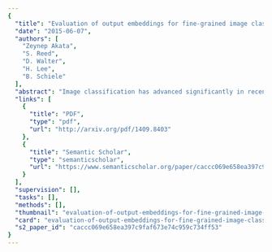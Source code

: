 ```yaml
---
{
  "title": "Evaluation of output embeddings for fine-grained image classification",
  "date": "2015-06-07",
  "authors": [
    "Zeynep Akata",
    "S. Reed",
    "D. Walter",
    "H. Lee",
    "B. Schiele"
  ],
  "abstract": "Image classification has advanced significantly in recent years with the availability of large-scale image sets. However, fine-grained classification remains a major challenge due to the annotation cost of large numbers of fine-grained categories. This project shows that compelling classification performance can be achieved on such categories even without labeled training data. Given image and class embeddings, we learn a compatibility function such that matching embeddings are assigned a higher score than mismatching ones; zero-shot classification of an image proceeds by finding the label yielding the highest joint compatibility score. We use state-of-the-art image features and focus on different supervised attributes and unsupervised output embeddings either derived from hierarchies or learned from unlabeled text corpora. We establish a substantially improved state-of-the-art on the Animals with Attributes and Caltech-UCSD Birds datasets. Most encouragingly, we demonstrate that purely unsupervised output embeddings (learned from Wikipedia and improved with finegrained text) achieve compelling results, even outperforming the previous supervised state-of-the-art. By combining different output embeddings, we further improve results.",
  "links": [
    {
      "title": "PDF",
      "type": "pdf",
      "url": "http://arxiv.org/pdf/1409.8403"
    },
    {
      "title": "Semantic Scholar",
      "type": "semanticscholar",
      "url": "https://www.semanticscholar.org/paper/caccc069e658ea397c9faf673e74c959c734ff53"
    }
  ],
  "supervision": [],
  "tasks": [],
  "methods": [],
  "thumbnail": "evaluation-of-output-embeddings-for-fine-grained-image-classification-thumb.jpg",
  "card": "evaluation-of-output-embeddings-for-fine-grained-image-classification-card.jpg",
  "s2_paper_id": "caccc069e658ea397c9faf673e74c959c734ff53"
}
---
```


